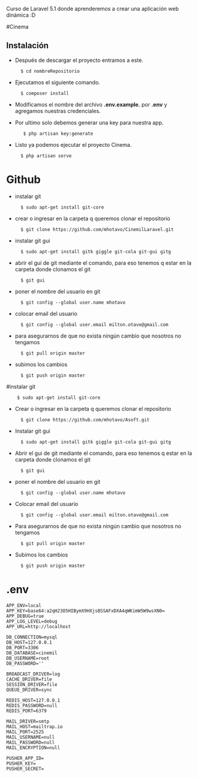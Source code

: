 Curso de Laravel 5.1 donde aprenderemos a crear una aplicación web dinámica :D

#Cinema

## Instalación

+ Después de descargar el proyecto entramos a este.

        $ cd nombreRepositorio

+ Ejecutamos el siguiente comando.

        $ composer install
    
+ Modificamos el nombre del archivo __.env.example.__ por __.env__ y agregamos nuestras credenciales.


+ Por ultimo solo debemos generar una key para nuestra app.

         $ php artisan key:generate

+ Listo ya podemos ejecutar el proyecto Cinema.

        $ php artisan serve


# Github
  
+ instalar git

		$ sudo apt-get install git-core

+ crear o ingresar en la carpeta q queremos clonar el repositorio

		$ git clone https://github.com/mhotavo/CinemilLaravel.git

+ instalar git gui

		$ sudo apt-get install gitk giggle git-cola git-gui gitg

+ abrir el gui de git mediante el comando, para eso tenemos q estar en la carpeta donde clonamos el git

		$ git gui

+ poner el nombre del usuario en git

		$ git config --global user.name mhotavo

+ colocar email del usuario

		$ git config --global user.email milton.otavo@gmail.com

+ para asegurarnos de que no exista ningún cambio que nosotros no tengamos

		$ git pull origin master

+ subimos los cambios

		$ git push origin master



#instalar git

		$ sudo apt-get install git-core

+ Crear o ingresar en la carpeta q queremos clonar el repositorio

		$ git clone https://github.com/mhotavo/Asoft.git

+ Instalar git gui

		$ sudo apt-get install gitk giggle git-cola git-gui gitg

+ Abrir el gui de git mediante el comando, para eso tenemos q estar en la carpeta donde clonamos el git

		$ git gui

+ poner el nombre del usuario en git

		$ git config --global user.name mhotavo

+ Colocar email del usuario

		$ git config --global user.email milton.otavo@gmail.com

+ Para asegurarnos de que no exista ningún cambio que nosotros no tengamos

		$ git pull origin master

+ Subimos los cambios

		$ git push origin master








# .env

	APP_ENV=local
	APP_KEY=base64:a2qH23O5HIBymX9HXjsBSSAFxDXA4qWKimW5W9wsXN0=
	APP_DEBUG=true
	APP_LOG_LEVEL=debug
	APP_URL=http://localhost

	DB_CONNECTION=mysql
	DB_HOST=127.0.0.1
	DB_PORT=3306
	DB_DATABASE=cinemil
	DB_USERNAME=root
	DB_PASSWORD=''

	BROADCAST_DRIVER=log
	CACHE_DRIVER=file
	SESSION_DRIVER=file
	QUEUE_DRIVER=sync

	REDIS_HOST=127.0.0.1
	REDIS_PASSWORD=null
	REDIS_PORT=6379

	MAIL_DRIVER=smtp
	MAIL_HOST=mailtrap.io
	MAIL_PORT=2525
	MAIL_USERNAME=null
	MAIL_PASSWORD=null
	MAIL_ENCRYPTION=null

	PUSHER_APP_ID=
	PUSHER_KEY=
	PUSHER_SECRET=

